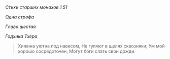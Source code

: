 *Стихи старших монахов 1\.51*

*Одна строфа*

*Глава шестая*

*Годхика Тхера*

> Хижина уютна под навесом,
> Не гуляют в щелях сквозняки;
> Ум мой хорошо сосредоточен,
> Могут боги слать свои дожди\.